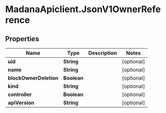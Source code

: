 # MadanaApiclient.JsonV1OwnerReference

## Properties

Name | Type | Description | Notes
------------ | ------------- | ------------- | -------------
**uid** | **String** |  | [optional] 
**name** | **String** |  | [optional] 
**blockOwnerDeletion** | **Boolean** |  | [optional] 
**kind** | **String** |  | [optional] 
**controller** | **Boolean** |  | [optional] 
**apiVersion** | **String** |  | [optional] 


